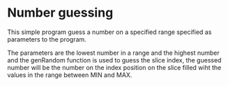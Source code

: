 # Number guessing

This simple program guess a number on a specified range specified as parameters to the program.

The parameters are the lowest number in a range and the highest number and the genRandom function is used to guess the slice index, the guessed number will be the number on the index position on the slice filled wiht the values in the range between MIN and MAX.
